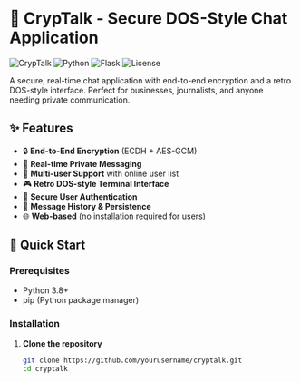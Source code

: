 # 🔐 CrypTalk - Secure DOS-Style Chat Application

![CrypTalk](https://img.shields.io/badge/CrypTalk-Secure%20Chat-brightgreen)
![Python](https://img.shields.io/badge/Python-3.8%2B-blue)
![Flask](https://img.shields.io/badge/Flask-2.3%2B-lightgrey)
![License](https://img.shields.io/badge/License-MIT-green)

A secure, real-time chat application with end-to-end encryption and a retro DOS-style interface. Perfect for businesses, journalists, and anyone needing private communication.

## ✨ Features

- 🔒 **End-to-End Encryption** (ECDH + AES-GCM)
- 💬 **Real-time Private Messaging**
- 👥 **Multi-user Support** with online user list
- 🎮 **Retro DOS-style Terminal Interface**
- 🔐 **Secure User Authentication**
- 💾 **Message History & Persistence**
- 🌐 **Web-based** (no installation required for users)

## 🚀 Quick Start

### Prerequisites
- Python 3.8+
- pip (Python package manager)

### Installation

1. **Clone the repository**
   ```bash
   git clone https://github.com/yourusername/cryptalk.git
   cd cryptalk
  ```